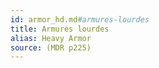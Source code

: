 ```yaml
---
id: armor_hd.md#armures-lourdes
title: Armures lourdes
alias: Heavy Armor
source: (MDR p225)
---
```


